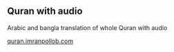 ## Quran with audio

Arabic and bangla translation of whole Quran with audio

[quran.imranpollob.com](https://www.quran.imranpollob.com)
